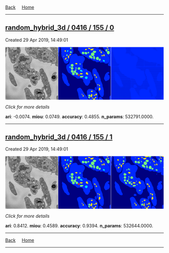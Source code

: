 
[Back](..)&nbsp;&nbsp;&nbsp;&nbsp;&nbsp;[Home](https://leapmanlab.github.io/snapshots)

---

<div class="summary"><a href="0"><h2>random_hybrid_3d / 0416 / 155 / 0</h2></a><p>Created 29 Apr 2019, 14:49:01
</p><a href="0"><img src="0/media/summary.png" align="center"></a><p>
<i>Click for more details</i>
</p></div>

**ari**: -0.0074. **miou**: 0.0749. **accuracy**: 0.4855. **n_params**: 532791.0000. 

---

<div class="summary"><a href="1"><h2>random_hybrid_3d / 0416 / 155 / 1</h2></a><p>Created 29 Apr 2019, 14:49:01
</p><a href="1"><img src="1/media/summary.png" align="center"></a><p>
<i>Click for more details</i>
</p></div>

**ari**: 0.8412. **miou**: 0.4589. **accuracy**: 0.9394. **n_params**: 532644.0000. 

---

[Back](..)&nbsp;&nbsp;&nbsp;&nbsp;&nbsp;[Home](https://leapmanlab.github.io/snapshots)

---